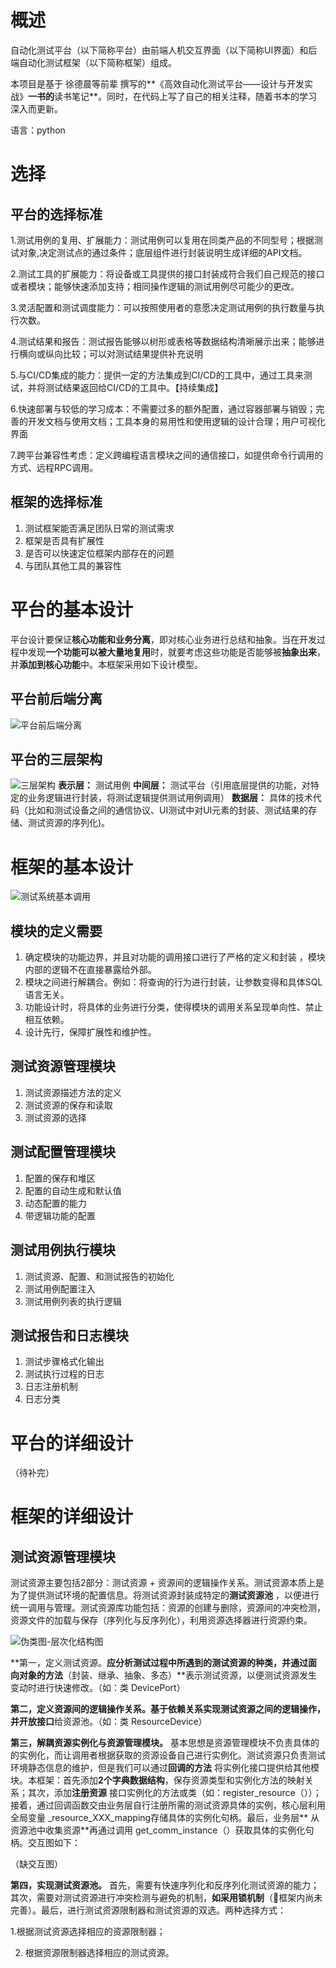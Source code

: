 # 概述

自动化测试平台（以下简称平台）由前端人机交互界面（以下简称UI界面）和后端自动化测试框架（以下简称框架）组成。

本项目是基于 徐德晨等前辈 撰写的**《高效自动化测试平台——设计与开发实战》**一书的**读书笔记**。同时，在代码上写了自己的相关注释，随着书本的学习深入而更新。

语言：python



# 选择

## 平台的选择标准

1.测试用例的复用、扩展能力：测试用例可以复用在同类产品的不同型号；根据测试对象,决定测试点的通过条件；底层组件进行封装说明生成详细的API文档。

2.测试工具的扩展能力：将设备或工具提供的接口封装成符合我们自己规范的接口或者模块；能够快速添加支持；相同操作逻辑的测试用例尽可能少的更改。

3.灵活配置和测试调度能力：可以按照使用者的意愿决定测试用例的执行数量与执行次数。

4.测试结果和报告：测试报告能够以树形或表格等数据结构清晰展示出来；能够进行横向或纵向比较；可以对测试结果提供补充说明

5.与CI/CD集成的能力：提供一定的方法集成到CI/CD的工具中，通过工具来测试，并将测试结果返回给CI/CD的工具中。【持续集成】

6.快速部署与较低的学习成本：不需要过多的额外配置，通过容器部署与销毁；完善的开发文档与使用文档；工具本身的易用性和使用逻辑的设计合理；用户可视化界面

7.跨平台兼容性考虑：定义跨编程语言模块之间的通信接口，如提供命令行调用的方式、远程RPC调用。

## 框架的选择标准

1. 测试框架能否满足团队日常的测试需求
2. 框架是否具有扩展性
3. 是否可以快速定位框架内部存在的问题
4. 与团队其他工具的兼容性



# 平台的基本设计

平台设计要保证**核心功能和业务分离**，即对核心业务进行总结和抽象。当在开发过程中发现**一个功能可以被大量地复用**时，就要考虑这些功能是否能够被**抽象出来**，并**添加到核心功能**中。本框架采用如下设计模型。

## 平台前后端分离

![平台前后端分离](D:\Desktop\Python脚本\自动化框架\doc\平台前后端分离.png)

## 平台的三层架构

![三层架构](D:\Desktop\Python脚本\自动化框架\doc\三层架构.png)
**表示层：** 测试用例
**中间层：** 测试平台（引用底层提供的功能，对特定的业务逻辑进行封装，将测试逻辑提供测试用例调用）
**数据层：** 具体的技术代码（比如和测试设备之间的通信协议、UI测试中对UI元素的封装、测试结果的存储、测试资源的序列化)。

# 框架的基本设计

![测试系统基本调用](D:\Desktop\Python脚本\自动化框架\doc\测试系统基本调用.png)

## 模块的定义需要

1. 确定模块的功能边界，并且对功能的调用接口进行了严格的定义和封装 ，模块内部的逻辑不在直接暴露给外部。
2. 模块之间进行解耦合。例如：将查询的行为进行封装，让参数变得和具体SQL语言无关。
3. 功能设计时，将具体的业务进行分类，使得模块的调用关系呈现单向性、禁止相互依赖。
4. 设计先行，保障扩展性和维护性。

## 测试资源管理模块

1. 测试资源描述方法的定义
2. 测试资源的保存和读取
3. 测试资源的选择

## 测试配置管理模块

1. 配置的保存和堆区
2. 配置的自动生成和默认值
3. 动态配置的能力
4. 带逻辑功能的配置

## 测试用例执行模块

1. 测试资源、配置、和测试报告的初始化
2. 测试用例配置注入
3. 测试用例列表的执行逻辑

## 测试报告和日志模块

1. 测试步骤格式化输出
2. 测试执行过程的日志
3. 日志注册机制
4. 日志分类

# 平台的详细设计

（待补完）

# 框架的详细设计

## 测试资源管理模块

测试资源主要包括2部分：测试资源 + 资源间的逻辑操作关系。测试资源本质上是为了提供测试环境的配置信息。将测试资源封装成特定的**测试资源池**
，以便进行统一调用与管理。测试资源库功能包括：资源的创建与删除，资源间的冲突检测，资源文件的加载与保存（序列化与反序列化），利用资源选择器进行资源约束。

![伪类图-层次化结构图](D:\Desktop\Python脚本\自动化框架\doc\伪类图-层次化结构图.png)

**第一，定义测试资源。**应分析测试过程中所遇到的测试资源的种类，并通过面向对象的方法**（封装、继承、抽象、多态）**表示测试资源，以便测试资源发生变动时进行快速修改。（如：类 DevicePort）

**第二，定义资源间的逻辑操作关系。**基于依赖关系实现测试资源之间的逻辑操作，并**开放接口**给资源池。（如：类 ResourceDevice）

**第三，解耦资源实例化与资源管理模块。** 基本思想是资源管理模块不负责具体的的实例化，而让调用者根据获取的资源设备自己进行实例化。测试资源只负责测试环境静态信息的维护，但是我们可以通过**回调的方法**
将实例化接口提供给其他模块。本框架：首先添加**2个字典数据结构**，保存资源类型和实例化方法的映射关系；其次，添加**注册资源**
接口实例化的方法或类（如：register_resource（））；接着，通过回调函数交由业务层自行注册所需的测试资源具体的实例，核心层利用全局变量 _resource_XXX_mapping存储具体的实例化句柄。最后，业务层**
从资源池中收集资源**再通过调用 get_comm_instance（）获取具体的实例化句柄。交互图如下：

（缺交互图）

**第四，实现测试资源池。** 首先，需要有快速序列化和反序列化测试资源的能力；其次，需要对测试资源进行冲突检测与避免的机制，**如采用锁机制**（👀框架内尚未完善）。最后，进行测试资源限制器和测试资源的双选。两种选择方式：

1.根据测试资源选择相应的资源限制器；

2. 根据资源限制器选择相应的测试资源。





